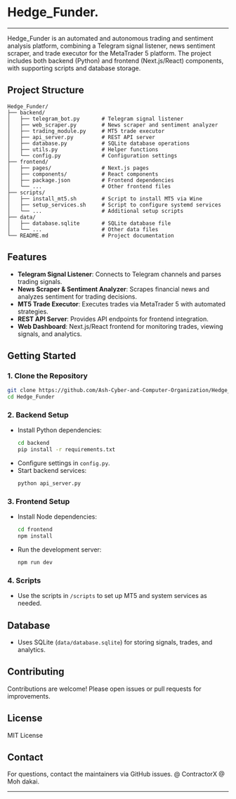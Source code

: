 
# Hedge_Funder.

___

Hedge_Funder is an automated and autonomous trading and sentiment analysis platform, combining a Telegram signal listener, news sentiment scraper, and trade executor for the  MetaTrader 5 platform. The project includes both backend (Python) and frontend (Next.js/React) components, with supporting scripts and database storage.

## Project Structure

```
Hedge_Funder/
├── backend/
│   ├── telegram_bot.py       # Telegram signal listener
│   ├── web_scraper.py        # News scraper and sentiment analyzer
│   ├── trading_module.py     # MT5 trade executor
│   ├── api_server.py         # REST API server
│   ├── database.py           # SQLite database operations
│   ├── utils.py              # Helper functions
│   └── config.py             # Configuration settings
├── frontend/
│   ├── pages/                # Next.js pages
│   ├── components/           # React components
│   ├── package.json          # Frontend dependencies
│   └── ...                   # Other frontend files
├── scripts/
│   ├── install_mt5.sh        # Script to install MT5 via Wine
│   ├── setup_services.sh     # Script to configure systemd services
│   └── ...                   # Additional setup scripts
├── data/
│   ├── database.sqlite       # SQLite database file
│   └── ...                   # Other data files
└── README.md                 # Project documentation
```
<!-- Need to change directory's index
- we added new features like package.json
- vercel.json
-->
## Features

- **Telegram Signal Listener**: Connects to Telegram channels and parses trading signals.
- **News Scraper & Sentiment Analyzer**: Scrapes financial news and analyzes sentiment for trading decisions.
- **MT5 Trade Executor**: Executes trades via MetaTrader 5 with automated strategies.
- **REST API Server**: Provides API endpoints for frontend integration.
- **Web Dashboard**: Next.js/React frontend for monitoring trades, viewing signals, and analytics.

## Getting Started

### 1. Clone the Repository
```bash
git clone https://github.com/Ash-Cyber-and-Computer-Organization/Hedge_Funder.git
cd Hedge_Funder
```

### 2. Backend Setup
- Install Python dependencies:
  ```bash
  cd backend
  pip install -r requirements.txt
  ```
- Configure settings in `config.py`.
- Start backend services:
  ```bash
  python api_server.py
  ```

### 3. Frontend Setup
- Install Node dependencies:
  ```bash
  cd frontend
  npm install
  ```
- Run the development server:
  ```bash
  npm run dev
  ```

### 4. Scripts
- Use the scripts in `/scripts` to set up MT5 and system services as needed.

## Database

- Uses SQLite (`data/database.sqlite`) for storing signals, trades, and analytics.

## Contributing

Contributions are welcome! Please open issues or pull requests for improvements.

## License

MIT License 

## Contact

For questions, contact the maintainers via GitHub issues.
@ ContractorX
@ Moh dakai.


---
